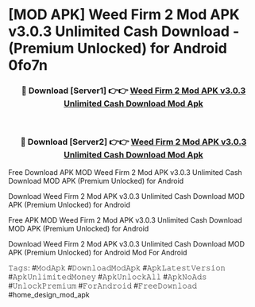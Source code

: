 # [MOD APK] Weed Firm 2 Mod APK v3.0.3 Unlimited Cash Download - (Premium Unlocked) for Android 0fo7n



<div align="center">
<h3>🔴 Download [Server1] 👉👉 <a href="https://momento.my/?title=Weed_Firm_2_Mod_APK_v3.0.3_Unlimited_Cash_Download">Weed Firm 2 Mod APK v3.0.3 Unlimited Cash Download Mod Apk</a></h3><br>

<h3>🔴 Download [Server2] 👉👉 <a href="https://momento.my/?title=Weed_Firm_2_Mod_APK_v3.0.3_Unlimited_Cash_Download">Weed Firm 2 Mod APK v3.0.3 Unlimited Cash Download Mod Apk</a></h3>
</div>



Free Download APK MOD Weed Firm 2 Mod APK v3.0.3 Unlimited Cash Download MOD APK (Premium Unlocked) for Android

Download Weed Firm 2 Mod APK v3.0.3 Unlimited Cash Download MOD APK (Premium Unlocked) for Android

Free APK MOD Weed Firm 2 Mod APK v3.0.3 Unlimited Cash Download MOD APK (Premium Unlocked) for Android

Download Weed Firm 2 Mod APK v3.0.3 Unlimited Cash Download MOD APK (Premium Unlocked) for Android Mod For Android

𝚃𝚊𝚐𝚜: #𝙼𝚘𝚍𝙰𝚙𝚔 #𝙳𝚘𝚠𝚗𝚕𝚘𝚊𝚍𝙼𝚘𝚍𝙰𝚙𝚔 #𝙰𝚙𝚔𝙻𝚊𝚝𝚎𝚜𝚝𝚅𝚎𝚛𝚜𝚒𝚘𝚗 #𝙰𝚙𝚔𝚄𝚗𝚕𝚒𝚖𝚒𝚝𝚎𝚍𝙼𝚘𝚗𝚎𝚢 #𝙰𝚙𝚔𝚄𝚗𝚕𝚘𝚌𝚔𝙰𝚕𝚕 #𝙰𝚙𝚔𝙽𝚘𝙰𝚍𝚜 #𝚄𝚗𝚕𝚘𝚌𝚔𝙿𝚛𝚎𝚖𝚒𝚞𝚖 #𝙵𝚘𝚛𝙰𝚗𝚍𝚛𝚘𝚒𝚍 #𝙵𝚛𝚎𝚎𝙳𝚘𝚠𝚗𝚕𝚘𝚊𝚍 #home_design_mod_apk

